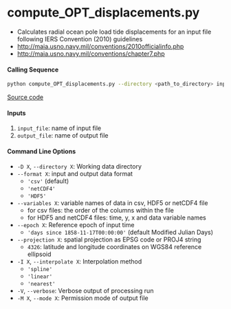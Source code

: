compute_OPT_displacements.py
============================

 - Calculates radial ocean pole load tide displacements for an input file following IERS Convention (2010) guidelines
 - http://maia.usno.navy.mil/conventions/2010officialinfo.php
 - http://maia.usno.navy.mil/conventions/chapter7.php

#### Calling Sequence
```bash
python compute_OPT_displacements.py --directory <path_to_directory> input_file output_file
```
[Source code](https://github.com/tsutterley/pyTMD/blob/main/scripts/compute_OPT_displacements.py)

#### Inputs
 1. `input_file`: name of input file
 2. `output_file`: name of output file

#### Command Line Options
 - `-D X`, `--directory X`: Working data directory
 - `--format X`: input and output data format
     * `'csv'` (default)
     * `'netCDF4'`
     * `'HDF5'`
 - `--variables X`: variable names of data in csv, HDF5 or netCDF4 file
     * for csv files: the order of the columns within the file
     * for HDF5 and netCDF4 files: time, y, x and data variable names
 - `--epoch X`: Reference epoch of input time
     * `'days since 1858-11-17T00:00:00'` (default Modified Julian Days)
 - `--projection X`: spatial projection as EPSG code or PROJ4 string
     * `4326`: latitude and longitude coordinates on WGS84 reference ellipsoid
 - `-I X`, `--interpolate X`: Interpolation method
     * `'spline'`
     * `'linear'`
     * `'nearest'`
 - `-V`, `--verbose`: Verbose output of processing run
 - `-M X`, `--mode X`: Permission mode of output file
